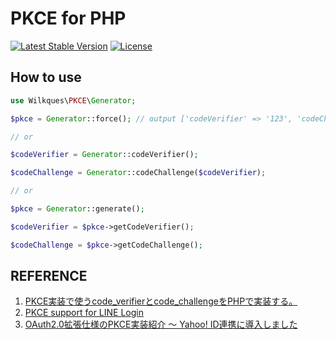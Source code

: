 # PKCE for PHP

[![Latest Stable Version](https://poser.pugx.org/wilkques/pkce-php/v/stable)](https://packagist.org/packages/wilkques/pkce-php)
[![License](https://poser.pugx.org/wilkques/pkce-php/license)](https://packagist.org/packages/wilkques/pkce-php)

## How to use
```php
use Wilkques\PKCE\Generator;

$pkce = Generator::force(); // output ['codeVerifier' => '123', 'codeChallenge' => '456']

// or

$codeVerifier = Generator::codeVerifier();

$codeChallenge = Generator::codeChallenge($codeVerifier);

// or

$pkce = Generator::generate();

$codeVerifier = $pkce->getCodeVerifier();

$codeChallenge = $pkce->getCodeChallenge();
```

## REFERENCE

1. [PKCE実装で使うcode_verifierとcode_challengeをPHPで実装する。](https://qiita.com/sugamaan/items/50699432a65ad9e5829e)
1. [PKCE support for LINE Login](https://developers.line.biz/en/docs/line-login/integrate-pkce/)
1. [OAuth2.0拡張仕様のPKCE実装紹介 〜 Yahoo! ID連携に導入しました](https://techblog.yahoo.co.jp/entry/20191219790463)